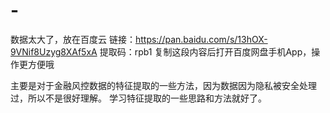 # -
数据太大了，放在百度云
链接：https://pan.baidu.com/s/13hOX-9VNif8Uzyg8XAf5xA 
提取码：rpb1 
复制这段内容后打开百度网盘手机App，操作更方便哦

主要是对于金融风控数据的特征提取的一些方法，因为数据因为隐私被安全处理过，所以不是很好理解。
学习特征提取的一些思路和方法就好了。
